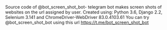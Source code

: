 Source сode of @bot_screen_shot_bot- telegram bot makes screen shots of websites on the url assigned by user.
Сreated using: Python 3.6, Django 2.2, Selenium 3.141 and ChromeDriver-WebDriver 83.0.4103.61
You can try @bot_screen_shot_bot using this url https://t.me/bot_screen_shot_bot
